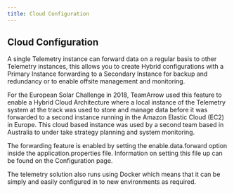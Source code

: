 ```yaml
---
title: Cloud Configuration
---
```


## Cloud Configuration

A single Telemetry instance can forward data on a regular basis to other Telemetry instances, this allows you to create Hybrid configurations with a Primary Instance forwarding to a Secondary Instance for backup and redundancy or to enable offsite management and monitoring.

For the European Solar Challenge in 2018, TeamArrow used this feature to enable a Hybrid Cloud Architecture where a local instance of the Telemetry system at the track was used to store and manage data before it was forwarded to a second instance running in the Amazon Elastic Cloud (EC2) in Europe.  This cloud based instance was used by a second team based in Australia to under take strategy planning and system monitoring.

The forwarding feature is enabled by setting the enable.data.forward option inside the application.properties file.  Information on setting this file up can be found on the Configuration page.

The telemetry solution also runs using Docker which means that it can be simply and easily configured in to new environments as required.

